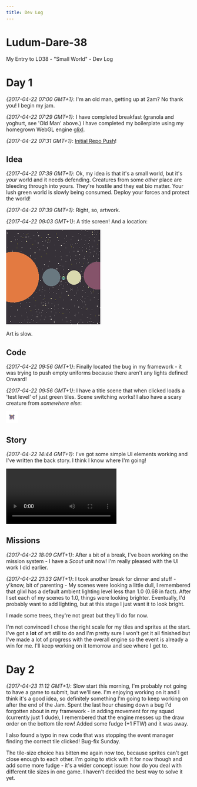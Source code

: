 ```yaml
---
title: Dev Log
---
```


# Ludum-Dare-38
My Entry to LD38 - "Small World" - Dev Log

# Day 1

*{2017-04-22 07:00 GMT+1}*: I'm an old man, getting up at 2am? No thank you! I begin my jam.

*{2017-04-22 07:29 GMT+1}*: I have completed breakfast (granola and yoghurt, see 'Old Man' above.) I have completed my boilerplate using my homegrown WebGL engine [glixl](https://github.com/MalphasWats/glixl).

*{2017-04-22 07:31 GMT+1}*: [Initial Repo Push](https://github.com/MalphasWats/Ludum-Dare-38/tree/gh-pages)!

## Idea

*{2017-04-22 07:39 GMT+1}*: Ok, my idea is that it's a small world, but it's *your* world and it needs defending. Creatures from some *other* place are bleeding through into yours. They're hostile and they eat bio matter. Your lush green world is slowly being consumed. Deploy your forces and protect the world!

*{2017-04-22 07:39 GMT+1}*: Right, so, artwork.

*{2017-04-22 09:03 GMT+1}*: A title screen! And a location:

![Title Screen](images/title.gif)

Art is slow.

## Code

*{2017-04-22 09:56 GMT+1}*: Finally located the bug in my framework - it was trying to push empty uniforms because there aren't any lights defined! Onward!

*{2017-04-22 09:56 GMT+1}*: I have a title scene that when clicked loads a 'test level' of just green tiles. Scene switching works! I also have a scary creature from *somewhere else*:

![Creature](images/creature.png)

## Story

*{2017-04-22 14:44 GMT+1}*: I've got some simple UI elements working and I've written the back story. I think I know where I'm going!

<video src="images/intro.mov" controls>
Sorry, your browser doesn't support embedded videos, 
but don't worry, you can <a href="images/intro.mov">download it</a>.
</video>

## Missions

*{2017-04-22 18:09 GMT+1}*: After a bit of a break, I've been working on the mission system - I have a *Scout* unit now! I'm really pleased with the UI work I did earlier.

*{2017-04-22 21:33 GMT+1}*: I took another break for dinner and stuff - y'know, bit of parenting - My scenes were looking a little dull, I remembered that glixl has a default ambient lighting level less than 1.0 (0.68 in fact). After I set each of my scenes to 1.0, things were looking brighter. Eventually, I'd probably want to add lighting, but at this stage I just want it to look bright. 

I made some trees, they're not great but they'll do for now. 

I'm not convinced I chose the right scale for my tiles and sprites at the start. I've got a **lot** of art still to do and I'm pretty sure I won't get it all finished but I've made a lot of progress with the overall engine so the event is already a win for me. I'll keep working on it tomorrow and see where I get to.


# Day 2

*{2017-04-23 11:12 GMT+1}*: Slow start this morning, I'm probably not going to have a game to submit, but we'll see. I'm enjoying working on it and I think it's a good idea, so definitely something I'm going to keep working on after the end of the Jam. Spent the last hour chasing down a bug I'd forgotten about in my framework - in adding movement for my squad (currently just 1 dude), I remembered that the engine messes up the draw order on the bottom tile row! Added some fudge (+1 FTW) and it was away.

I also found a typo in new code that was stopping the event manager finding the correct tile clicked! Bug-fix Sunday.

The tile-size choice has bitten me again now too, because sprites can't get close enough to each other. I'm going to stick with it for now though and add some more fudge - it's a wider concept issue: how do you deal with different tile sizes in one game. I haven't decided the best way to solve it yet.
